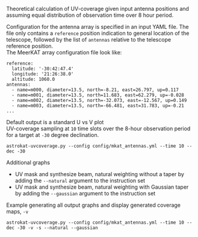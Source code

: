 Theoretical calculation of UV-coverage given input antenna positions
and assuming equal distribution of observation time over 8 hour period.


Configuration for the antenna array is specified in an input YAML file.
The file only contains a `reference` position indication to general location of the telescope,
followed by the list of `antennas` relative to the telescope reference position.    
The MeerKAT array configuration file look like:    
```
reference:
  latitude: '-30:42:47.4'
  longitude: '21:26:38.0'
  altitude: 1060.0
antennas:
  - name=m000, diameter=13.5, north=-8.21, east=26.797, up=0.117
  - name=m001, diameter=13.5, north=11.683, east=62.279, up=-0.028
  - name=m002, diameter=13.5, north=-32.073, east=-12.567, up=0.149
  - name=m003, diameter=13.5, north=-66.481, east=31.783, up=-0.21
...
```

Default output is a standard U vs V plot    
UV-coverage sampling at `10` time slots over the 8-hour observation period
for a target at `-30` degree declination.
```
astrokat-uvcoverage.py --config config/mkat_antennas.yml --time 10 --dec -30
```

Additional graphs
* UV mask and synthesize beam, natural weighting without a taper by adding the `--natural` argument to the instruction set
* UV mask and synthesize beam, natural weighting with Gaussian taper by adding the `--gaussian` argument to the instruction set


Example generating all output graphs and display generated coverage maps, `-v`
```
astrokat-uvcoverage.py --config config/mkat_antennas.yml --time 10 --dec -30 -v -s --natural --gaussian
```



